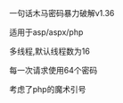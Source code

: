 <p>一句话木马密码暴力破解v1.36</p>

<p>适用于asp/aspx/php</p>
<p>多线程,默认线程数为16</p>
<p>每一次请求使用64个密码</p>
<p>考虑了php的魔术引号</p>
